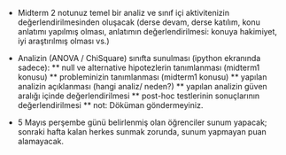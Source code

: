 * Midterm 2 notunuz temel bir analiz ve sınıf içi aktivitenizin değerlendirilmesinden oluşacak (derse devam, derse katılım, konu anlatımı yapılmış olması, anlatımın değerlendirilmesi: konuya hakimiyet, iyi araştırılmış olması vs.)
* Analizin (ANOVA / ChiSquare) sınıfta sunulması (ipython ekranında sadece):
** null ve alternative hipotezlerin tanımlanması (midterm1 konusu)
** probleminizin tanımlanması (midterm1 konusu)
** yapılan analizin açıklanması (hangi analiz/ neden?)
** yapılan analizin güven aralığı içinde değerlendirilmesi
** post-hoc testlerinin sonuçlarının değerlendirilmesi
** not: Döküman göndermeyiniz. 

* 5 Mayıs perşembe günü belirlenmiş olan öğrenciler sunum yapacak; sonraki hafta kalan herkes sunmak zorunda, sunum yapmayan puan alamayacak. 
